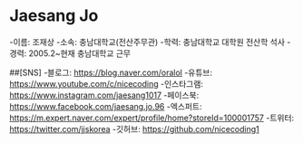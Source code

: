 # Jaesang Jo

-이름: 조재상
-소속: 충남대학교(전산주무관)
-학력: 충남대학교 대학원 전산학 석사
-경력: 2005.2~현재 충남대학교 근무

##[SNS]
-블로그: https://blog.naver.com/oralol
-유튜브: https://www.youtube.com/c/nicecoding
-인스타그램: https://www.instagram.com/jaesang1017
-페이스북: https://www.facebook.com/jaesang.jo.96
-엑스퍼트: https://m.expert.naver.com/expert/profile/home?storeId=100001757
-트위터: https://twitter.com/jjskorea
-깃허브: https://github.com/nicecoding1

